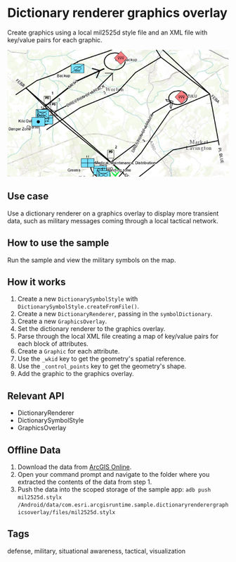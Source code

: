 # Dictionary renderer graphics overlay

Create graphics using a local mil2525d style file and an XML file with key/value pairs for each graphic.

![Image of dictionary renderer graphics overlay](dictionary-renderer-graphics-overlay.png)

## Use case

Use a dictionary renderer on a graphics overlay to display more transient data, such as military messages coming through a local tactical network.

## How to use the sample

Run the sample and view the military symbols on the map.    

## How it works

1. Create a new `DictionarySymbolStyle` with `DictionarySymbolStyle.createFromFile()`.
2. Create a new `DictionaryRenderer`, passing in the `symbolDictionary`.
3. Create a new `GraphicsOverlay`.
4. Set the  dictionary renderer to the graphics overlay.
5. Parse through the local XML file creating a map of key/value pairs for each block of attributes.
6. Create a `Graphic` for each attribute.
7. Use the `_wkid` key to get the geometry's spatial reference.
8. Use the `_control_points` key to get the geometry's shape.
9. Add the graphic to the graphics overlay.

## Relevant API

* DictionaryRenderer
* DictionarySymbolStyle
* GraphicsOverlay

## Offline Data

1. Download the data from [ArcGIS Online](https://www.arcgis.com/home/item.html?id=c78b149a1d52414682c86a5feeb13d30).
2. Open your command prompt and navigate to the folder where you extracted the contents of the data from step 1.
3. Push the data into the scoped storage of the sample app:
`adb push mil2525d.stylx /Android/data/com.esri.arcgisruntime.sample.dictionaryrenderergraphicsoverlay/files/mil2525d.stylx`

## Tags

defense, military, situational awareness, tactical, visualization

